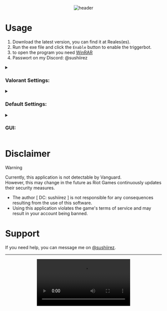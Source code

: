<div align = "center">
  <img src = "https://cdn.discordapp.com/attachments/1302347606227161225/1302347701093929153/header.png?ex=6727c950&is=672677d0&hm=1d0a93ae31d4bf8a4bbf0a34da09a5975a2bfde75478f252afd9a74fcec018b4&" alt = "header" />

</div>

# Usage
1. Download the latest version, you can find it at Reales(es).
2. Run the exe file and click the `Enable` button to enable the triggerbot.
3. to open the program you need [WinRAR](https://www.win-rar.com/start.html?&L=1)
4. Passwort on my Discord: @sushiirez

<details>
  <summary><h3>Valorant Settings:</h3></summary>

  <p>These are the in-game settings required for the triggerbot to work.</p>

  - `General > Accessibility > Enemy Highlight Color:` Select `Purple`.
  - `General > Mouse > Raw Input Buffer:` Set to `Off`.
  - `Video > Display Mode:` Select `Windows Fullscreen`.
  - `Crosshair > Import profile code` Insert `0;s;1;P;c;7;h;0;m;1;0l;2;0o;2;0a;1;0f;0;1b;0;S;s;0.558;o;1` `(my favorite)`
</details>

<details>
  <summary><h3>Default Settings:</h3></summary>

  <p>These are the default and recommended settings.</p>

  - `Resolution:` 1920x1080 (If your in-game resolution is different, change it)
  - `Trigger Keys:` Left Shift
  - `Target Color:` 
  - Purple (RGB: 250, 100, 250)
  - Red 
  - Yellow 1
  - Yellow 2
  - `Color Tolerance:` 70
  - `Trigger Delay:` 50ms
</details>

<details>
  <summary><h3>GUI:</h3></summary>

  <p></p>

  <img src = "https://cdn.discordapp.com/attachments/1302347606227161225/1302400113309909122/q9qzaAb.png?ex=6727fa20&is=6726a8a0&hm=9d3187a3027d279a226c2339882e42fd91c51097d385bd286e5c85c37908f8d7&" alt = "gui" />
</details>

# Disclaimer
> [!WARNING]
> Currently, this application is not detectable by Vanguard.<br />
> However, this may change in the future as Riot Games continuously updates their security measures.

- The author [ DC: sushiirez ] is not responsible for any consequences resulting from the use of this software.
- Using this application violates the game's terms of service and may result in your account being banned.
# Support
If you need help, you can message me on [@sushiirez](@sushiirez).

<hr />

<div align = "center">
  <video src = "https://cdn.discordapp.com/attachments/1302347606227161225/1302402619070873640/videoplayback.mp4?ex=6727fc75&is=6726aaf5&hm=cf2b7dcbe1abdfdc951738a7b3918660caee965f3e66bce0dcdb1e4ad7ac5439&" />
</div>
